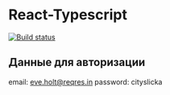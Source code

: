 # React-Typescript

[![Build status](https://ci.appveyor.com/api/projects/status/stumr4672alruq6n?svg=true)](https://ci.appveyor.com/project/serviktor050/autorization-react-typescript)

## Данные для авторизации

email: eve.holt@reqres.in
password: cityslicka
